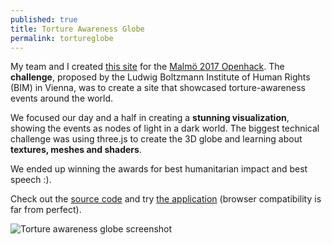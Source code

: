```yaml
---
published: true
title: Torture Awareness Globe
permalink: tortureglobe
---
```

My team and I created [this site](https://devpost.com/software/torture-awareness-globe) for the [Malmö 2017 Openhack](https://www.openhack.io). 
The **challenge**, proposed by the Ludwig Boltzmann Institute of Human Rights (BIM) in Vienna, was to create a site that showcased torture-awareness events around the world.

We focused our day and a half in creating a **stunning visualization**, showing the events as nodes of light in a dark world. The biggest technical challenge was using three.js to create the 3D globe and learning about **textures, meshes and shaders**.

We ended up winning the awards for best humanitarian impact and best speech :).

Check out the [source code](https://github.com/LinkPact/OH2017Malmo) and try [the application](https://linkpact.github.io/OH2017Malmo/) (browser compatibility is far from perfect). 


![Torture awareness globe screenshot]({{site.baseurl}}/images/globe.png)
